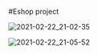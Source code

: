 #Eshop project

![2021-02-22_21-02-35](https://user-images.githubusercontent.com/78431912/109611711-d7099500-7b58-11eb-8902-dcc9d306e85a.png)

![2021-02-22_21-05-52](https://user-images.githubusercontent.com/78431912/109611823-07e9ca00-7b59-11eb-9c24-2a778bf60609.png)
